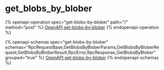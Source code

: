 # get\_blobs\_by\_blober

{% openapi-operation spec="get-blobs-by-blober" path="/" method="post" %}
[OpenAPI get-blobs-by-blober](https://gitbook-x-prod-openapi.4401d86825a13bf607936cc3a9f3897a.r2.cloudflarestorage.com/raw/a65a842fed8e9841a6b79da256181067a39386827552b4644b58e95c6af0e37e.yaml?X-Amz-Algorithm=AWS4-HMAC-SHA256&X-Amz-Content-Sha256=UNSIGNED-PAYLOAD&X-Amz-Credential=dce48141f43c0191a2ad043a6888781c%2F20250715%2Fauto%2Fs3%2Faws4_request&X-Amz-Date=20250715T200342Z&X-Amz-Expires=172800&X-Amz-Signature=7b8a83ae4d22daea26b7a9316b2fd15552a2af4e325a790485d9a9f74b220d01&X-Amz-SignedHeaders=host&x-amz-checksum-mode=ENABLED&x-id=GetObject)
{% endopenapi-operation %}

{% openapi-schemas spec="get-blobs-by-blober" schemas="RpcRequestBase,GetBlobsByBloberParams,GetBlobsByBloberRequest,GetBlobsByBloberResult,RpcError,RpcResponse_GetBlobsByBlober" grouped="true" %}
[OpenAPI get-blobs-by-blober](https://gitbook-x-prod-openapi.4401d86825a13bf607936cc3a9f3897a.r2.cloudflarestorage.com/raw/a65a842fed8e9841a6b79da256181067a39386827552b4644b58e95c6af0e37e.yaml?X-Amz-Algorithm=AWS4-HMAC-SHA256&X-Amz-Content-Sha256=UNSIGNED-PAYLOAD&X-Amz-Credential=dce48141f43c0191a2ad043a6888781c%2F20250715%2Fauto%2Fs3%2Faws4_request&X-Amz-Date=20250715T200342Z&X-Amz-Expires=172800&X-Amz-Signature=7b8a83ae4d22daea26b7a9316b2fd15552a2af4e325a790485d9a9f74b220d01&X-Amz-SignedHeaders=host&x-amz-checksum-mode=ENABLED&x-id=GetObject)
{% endopenapi-schemas %}
